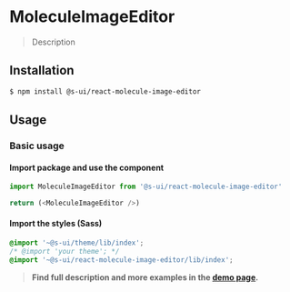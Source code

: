 # MoleculeImageEditor

> Description

<!-- ![](./assets/preview.png) -->

## Installation

```sh
$ npm install @s-ui/react-molecule-image-editor
```

## Usage

### Basic usage

#### Import package and use the component

```js
import MoleculeImageEditor from '@s-ui/react-molecule-image-editor'

return (<MoleculeImageEditor />)
```

#### Import the styles (Sass)

```css
@import '~@s-ui/theme/lib/index';
/* @import 'your theme'; */
@import '~@s-ui/react-molecule-image-editor/lib/index';
```


> **Find full description and more examples in the [demo page](#).**
